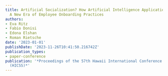 ```yaml
---
title: Artificial Socialization? How Artificial Intelligence Applications Can Shape
  A New Era of Employee Onboarding Practices
authors:
- Eva Ritz
- Fabio Donisi
- Edona Elshan
- Roman Rietsche
date: '2023-01-01'
publishDate: '2023-11-26T10:41:50.216742Z'
publication_types:
- paper-conference
publication: '*Proceedings of the 57th Hawaii International Conference on System Sciences
  (HICSS)*'
---
```

